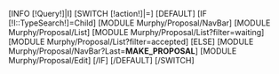 [INFO [!Query!]|I]
[SWITCH [!action!]|=]
	[DEFAULT]
		[IF [!I::TypeSearch!]=Child]
			[MODULE Murphy/Proposal/NavBar]
			[MODULE Murphy/Proposal/List]
			[MODULE Murphy/Proposal/List?filter=waiting]
			[MODULE Murphy/Proposal/List?filter=accepted]
		[ELSE]
			[MODULE Murphy/Proposal/NavBar?Last=__MAKE_PROPOSAL__]
			[MODULE Murphy/Proposal/Edit]
		[/IF]
	[/DEFAULT]
[/SWITCH]


